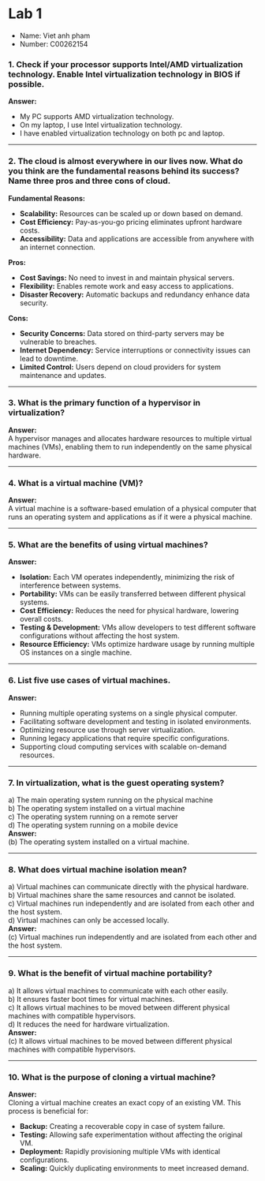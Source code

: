 # Lab 1
- Name: Viet anh pham 
- Number: C00262154 

### 1. Check if your processor supports Intel/AMD virtualization technology. Enable Intel virtualization technology in BIOS if possible.
**Answer:**  
- My PC supports AMD virtualization technology.  
- On my laptop, I use Intel virtualization technology.
- I have enabled virtualization technology on both pc and laptop.

---

### 2. The cloud is almost everywhere in our lives now. What do you think are the fundamental reasons behind its success? Name three pros and three cons of cloud.
**Fundamental Reasons:**  
- **Scalability:** Resources can be scaled up or down based on demand.  
- **Cost Efficiency:** Pay-as-you-go pricing eliminates upfront hardware costs.  
- **Accessibility:** Data and applications are accessible from anywhere with an internet connection.

**Pros:**  
- **Cost Savings:** No need to invest in and maintain physical servers.  
- **Flexibility:** Enables remote work and easy access to applications.  
- **Disaster Recovery:** Automatic backups and redundancy enhance data security.

**Cons:**  
- **Security Concerns:** Data stored on third-party servers may be vulnerable to breaches.  
- **Internet Dependency:** Service interruptions or connectivity issues can lead to downtime.  
- **Limited Control:** Users depend on cloud providers for system maintenance and updates.

---

### 3. What is the primary function of a hypervisor in virtualization?
**Answer:**  
A hypervisor manages and allocates hardware resources to multiple virtual machines (VMs), enabling them to run independently on the same physical hardware.

---

### 4. What is a virtual machine (VM)?
**Answer:**  
A virtual machine is a software-based emulation of a physical computer that runs an operating system and applications as if it were a physical machine.

---

### 5. What are the benefits of using virtual machines?
**Answer:**  
- **Isolation:** Each VM operates independently, minimizing the risk of interference between systems.  
- **Portability:** VMs can be easily transferred between different physical systems.  
- **Cost Efficiency:** Reduces the need for physical hardware, lowering overall costs.
- **Testing & Development:** VMs allow developers to test different software configurations without affecting the host system.
- **Resource Efficiency:** VMs optimize hardware usage by running multiple OS instances on a single machine.

---

### 6. List five use cases of virtual machines.
**Answer:**  
- Running multiple operating systems on a single physical computer.  
- Facilitating software development and testing in isolated environments.  
- Optimizing resource use through server virtualization.  
- Running legacy applications that require specific configurations.  
- Supporting cloud computing services with scalable on-demand resources.

---

### 7. In virtualization, what is the guest operating system?
a) The main operating system running on the physical machine  
b) The operating system installed on a virtual machine  
c) The operating system running on a remote server  
d) The operating system running on a mobile device  
**Answer:**  
(b) The operating system installed on a virtual machine.

---

### 8. What does virtual machine isolation mean?
a) Virtual machines can communicate directly with the physical hardware.  
b) Virtual machines share the same resources and cannot be isolated.  
c) Virtual machines run independently and are isolated from each other and the host system.  
d) Virtual machines can only be accessed locally.  
**Answer:**  
(c) Virtual machines run independently and are isolated from each other and the host system.

---

### 9. What is the benefit of virtual machine portability?
a) It allows virtual machines to communicate with each other easily.  
b) It ensures faster boot times for virtual machines.  
c) It allows virtual machines to be moved between different physical machines with compatible hypervisors.  
d) It reduces the need for hardware virtualization.  
**Answer:**  
(c) It allows virtual machines to be moved between different physical machines with compatible hypervisors.

---

### 10. What is the purpose of cloning a virtual machine?
**Answer:**  
Cloning a virtual machine creates an exact copy of an existing VM. This process is beneficial for:
- **Backup:** Creating a recoverable copy in case of system failure.
- **Testing:** Allowing safe experimentation without affecting the original VM.
- **Deployment:** Rapidly provisioning multiple VMs with identical configurations.
- **Scaling:** Quickly duplicating environments to meet increased demand.
